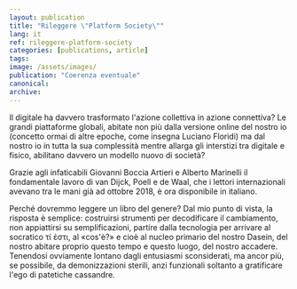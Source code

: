 ```yaml
---
layout: publication
title: "Rileggere \"Platform Society\""
lang: it
ref: rileggere-platform-society
categories: [publications, article]
tags:
image: /assets/images/
publication: "Coerenza eventuale"
canonical:
archive:
---
```


Il digitale ha davvero trasformato l'azione collettiva in azione connettiva? Le grandi piattaforme globali, abitate non più dalla versione online del nostro io (concetto ormai di altre epoche, come insegna Luciano Floridi) ma dal nostro io in tutta la sua complessità mentre allarga gli interstizi tra digitale e fisico, abilitano davvero un modello nuovo di società?

Grazie agli infaticabili Giovanni Boccia Artieri e Alberto Marinelli il fondamentale lavoro di van Dijck, Poell e de Waal, che i lettori internazionali avevano tra le mani già ad ottobre 2018, è ora disponibile in italiano.

Perché dovremmo leggere un libro del genere? Dal mio punto di vista, la risposta è semplice: costruirsi strumenti per decodificare il cambiamento, non appiattirsi su semplificazioni, partire dalla tecnologia per arrivare al socratico τί ἐστι, al «cos'è?» e cioè al nucleo primario del nostro Dasein, del nostro abitare proprio questo tempo e questo luogo, del nostro accadere. Tenendosi ovviamente lontano dagli entusiasmi sconsiderati, ma ancor più, se possibile, da demonizzazioni sterili, anzi funzionali soltanto a gratificare l'ego di patetiche cassandre.
